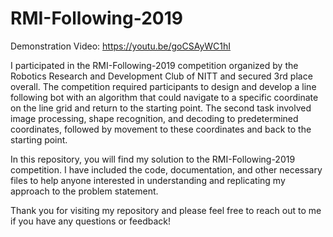 # RMI-Following-2019

Demonstration Video: https://youtu.be/goCSAyWC1hI

I participated in the RMI-Following-2019 competition organized by the Robotics Research and Development Club of NITT and secured 3rd place overall. The competition required participants to design and develop a line following bot with an algorithm that could navigate to a specific coordinate on the line grid and return to the starting point. The second task involved image processing, shape recognition, and decoding to predetermined coordinates, followed by movement to these coordinates and back to the starting point.

In this repository, you will find my solution to the RMI-Following-2019 competition. I have included the code, documentation, and other necessary files to help anyone interested in understanding and replicating my approach to the problem statement.

Thank you for visiting my repository and please feel free to reach out to me if you have any questions or feedback!
